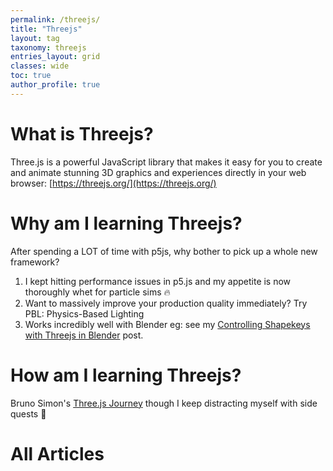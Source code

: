 ```yaml
---
permalink: /threejs/
title: "Threejs"
layout: tag
taxonomy: threejs
entries_layout: grid
classes: wide
toc: true
author_profile: true
---
```


# What is Threejs?

Three.js is a powerful JavaScript library that makes it easy for you to create and animate stunning 3D graphics and experiences directly in your web browser: [https://threejs.org/](https://threejs.org/)

# Why am I learning Threejs?

After spending a LOT of time with p5js, why bother to pick up a whole new framework?

1. I kept hitting performance issues in p5.js and my appetite is now thoroughly whet for particle sims 🔥
2. Want to massively improve your production quality immediately? Try PBL: Physics-Based Lighting
3. Works incredibly well with Blender eg: see my [Controlling Shapekeys with Threejs in Blender](./_posts/2025-09-06-controlling-shapekeys-in-threejs) post.

# How am I learning Threejs?

Bruno Simon's [Three.js Journey](https://threejs-journey.com/) though I keep distracting myself with side quests 🤣


# All Articles

